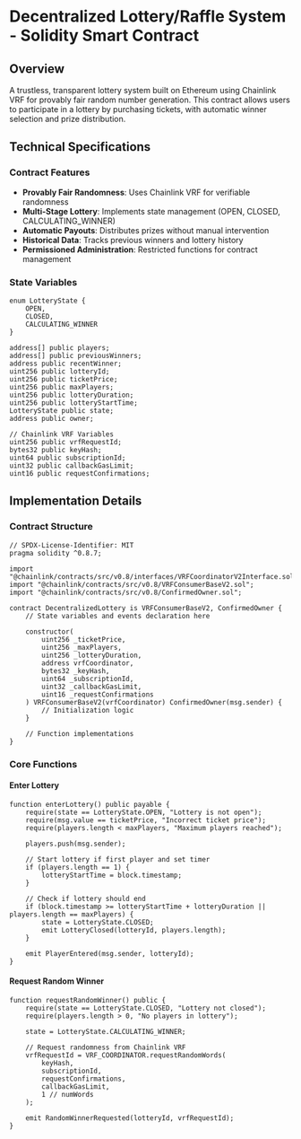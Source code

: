# Decentralized Lottery/Raffle System - Solidity Smart Contract

## Overview
A trustless, transparent lottery system built on Ethereum using Chainlink VRF for provably fair random number generation. This contract allows users to participate in a lottery by purchasing tickets, with automatic winner selection and prize distribution.

## Technical Specifications

### Contract Features
- **Provably Fair Randomness**: Uses Chainlink VRF for verifiable randomness
- **Multi-Stage Lottery**: Implements state management (OPEN, CLOSED, CALCULATING_WINNER)
- **Automatic Payouts**: Distributes prizes without manual intervention
- **Historical Data**: Tracks previous winners and lottery history
- **Permissioned Administration**: Restricted functions for contract management

### State Variables
```solidity
enum LotteryState {
    OPEN,
    CLOSED,
    CALCULATING_WINNER
}

address[] public players;
address[] public previousWinners;
address public recentWinner;
uint256 public lotteryId;
uint256 public ticketPrice;
uint256 public maxPlayers;
uint256 public lotteryDuration;
uint256 public lotteryStartTime;
LotteryState public state;
address public owner;

// Chainlink VRF Variables
uint256 public vrfRequestId;
bytes32 public keyHash;
uint64 public subscriptionId;
uint32 public callbackGasLimit;
uint16 public requestConfirmations;
```

## Implementation Details

### Contract Structure

```solidity
// SPDX-License-Identifier: MIT
pragma solidity ^0.8.7;

import "@chainlink/contracts/src/v0.8/interfaces/VRFCoordinatorV2Interface.sol";
import "@chainlink/contracts/src/v0.8/VRFConsumerBaseV2.sol";
import "@chainlink/contracts/src/v0.8/ConfirmedOwner.sol";

contract DecentralizedLottery is VRFConsumerBaseV2, ConfirmedOwner {
    // State variables and events declaration here
    
    constructor(
        uint256 _ticketPrice,
        uint256 _maxPlayers,
        uint256 _lotteryDuration,
        address vrfCoordinator,
        bytes32 _keyHash,
        uint64 _subscriptionId,
        uint32 _callbackGasLimit,
        uint16 _requestConfirmations
    ) VRFConsumerBaseV2(vrfCoordinator) ConfirmedOwner(msg.sender) {
        // Initialization logic
    }
    
    // Function implementations
}
```

### Core Functions

#### Enter Lottery
```solidity
function enterLottery() public payable {
    require(state == LotteryState.OPEN, "Lottery is not open");
    require(msg.value == ticketPrice, "Incorrect ticket price");
    require(players.length < maxPlayers, "Maximum players reached");
    
    players.push(msg.sender);
    
    // Start lottery if first player and set timer
    if (players.length == 1) {
        lotteryStartTime = block.timestamp;
    }
    
    // Check if lottery should end
    if (block.timestamp >= lotteryStartTime + lotteryDuration || players.length == maxPlayers) {
        state = LotteryState.CLOSED;
        emit LotteryClosed(lotteryId, players.length);
    }
    
    emit PlayerEntered(msg.sender, lotteryId);
}
```

#### Request Random Winner
```solidity
function requestRandomWinner() public {
    require(state == LotteryState.CLOSED, "Lottery not closed");
    require(players.length > 0, "No players in lottery");
    
    state = LotteryState.CALCULATING_WINNER;
    
    // Request randomness from Chainlink VRF
    vrfRequestId = VRF_COORDINATOR.requestRandomWords(
        keyHash,
        subscriptionId,
        requestConfirmations,
        callbackGasLimit,
        1 // numWords
    );
    
    emit RandomWinnerRequested(lotteryId, vrfRequestId);
}
```
